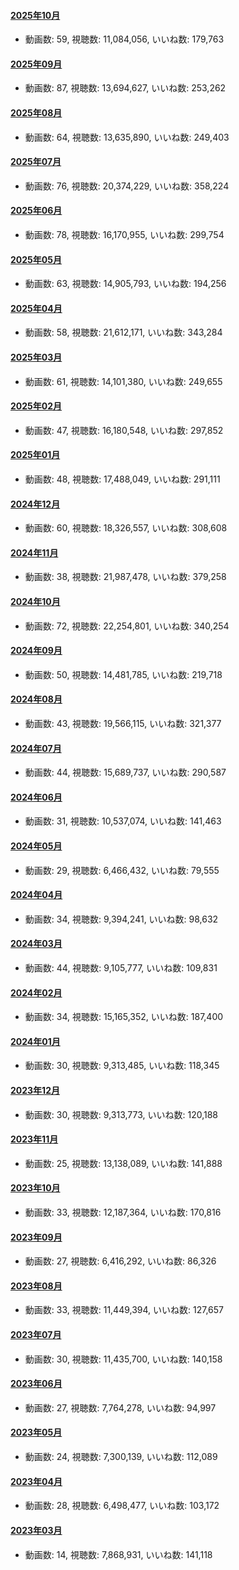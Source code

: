 #### [2025年10月](videos/202510 "wikilink")

-   動画数: 59, 視聴数: 11,084,056, いいね数: 179,763

#### [2025年09月](videos/202509 "wikilink")

-   動画数: 87, 視聴数: 13,694,627, いいね数: 253,262

#### [2025年08月](videos/202508 "wikilink")

-   動画数: 64, 視聴数: 13,635,890, いいね数: 249,403

#### [2025年07月](videos/202507 "wikilink")

-   動画数: 76, 視聴数: 20,374,229, いいね数: 358,224

#### [2025年06月](videos/202506 "wikilink")

-   動画数: 78, 視聴数: 16,170,955, いいね数: 299,754

#### [2025年05月](videos/202505 "wikilink")

-   動画数: 63, 視聴数: 14,905,793, いいね数: 194,256

#### [2025年04月](videos/202504 "wikilink")

-   動画数: 58, 視聴数: 21,612,171, いいね数: 343,284

#### [2025年03月](videos/202503 "wikilink")

-   動画数: 61, 視聴数: 14,101,380, いいね数: 249,655

#### [2025年02月](videos/202502 "wikilink")

-   動画数: 47, 視聴数: 16,180,548, いいね数: 297,852

#### [2025年01月](videos/202501 "wikilink")

-   動画数: 48, 視聴数: 17,488,049, いいね数: 291,111

#### [2024年12月](videos/202412 "wikilink")

-   動画数: 60, 視聴数: 18,326,557, いいね数: 308,608

#### [2024年11月](videos/202411 "wikilink")

-   動画数: 38, 視聴数: 21,987,478, いいね数: 379,258

#### [2024年10月](videos/202410 "wikilink")

-   動画数: 72, 視聴数: 22,254,801, いいね数: 340,254

#### [2024年09月](videos/202409 "wikilink")

-   動画数: 50, 視聴数: 14,481,785, いいね数: 219,718

#### [2024年08月](videos/202408 "wikilink")

-   動画数: 43, 視聴数: 19,566,115, いいね数: 321,377

#### [2024年07月](videos/202407 "wikilink")

-   動画数: 44, 視聴数: 15,689,737, いいね数: 290,587

#### [2024年06月](videos/202406 "wikilink")

-   動画数: 31, 視聴数: 10,537,074, いいね数: 141,463

#### [2024年05月](videos/202405 "wikilink")

-   動画数: 29, 視聴数: 6,466,432, いいね数: 79,555

#### [2024年04月](videos/202404 "wikilink")

-   動画数: 34, 視聴数: 9,394,241, いいね数: 98,632

#### [2024年03月](videos/202403 "wikilink")

-   動画数: 44, 視聴数: 9,105,777, いいね数: 109,831

#### [2024年02月](videos/202402 "wikilink")

-   動画数: 34, 視聴数: 15,165,352, いいね数: 187,400

#### [2024年01月](videos/202401 "wikilink")

-   動画数: 30, 視聴数: 9,313,485, いいね数: 118,345

#### [2023年12月](videos/202312 "wikilink")

-   動画数: 30, 視聴数: 9,313,773, いいね数: 120,188

#### [2023年11月](videos/202311 "wikilink")

-   動画数: 25, 視聴数: 13,138,089, いいね数: 141,888

#### [2023年10月](videos/202310 "wikilink")

-   動画数: 33, 視聴数: 12,187,364, いいね数: 170,816

#### [2023年09月](videos/202309 "wikilink")

-   動画数: 27, 視聴数: 6,416,292, いいね数: 86,326

#### [2023年08月](videos/202308 "wikilink")

-   動画数: 33, 視聴数: 11,449,394, いいね数: 127,657

#### [2023年07月](videos/202307 "wikilink")

-   動画数: 30, 視聴数: 11,435,700, いいね数: 140,158

#### [2023年06月](videos/202306 "wikilink")

-   動画数: 27, 視聴数: 7,764,278, いいね数: 94,997

#### [2023年05月](videos/202305 "wikilink")

-   動画数: 24, 視聴数: 7,300,139, いいね数: 112,089

#### [2023年04月](videos/202304 "wikilink")

-   動画数: 28, 視聴数: 6,498,477, いいね数: 103,172

#### [2023年03月](videos/202303 "wikilink")

-   動画数: 14, 視聴数: 7,868,931, いいね数: 141,118

